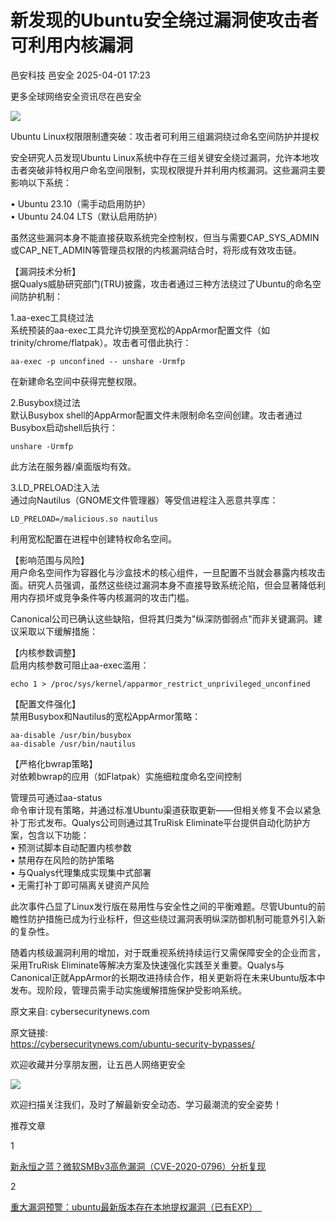 #  新发现的Ubuntu安全绕过漏洞使攻击者可利用内核漏洞   
邑安科技  邑安全   2025-04-01 17:23  
  
更多全球网络安全资讯尽在邑安全  
  
![](https://mmbiz.qpic.cn/mmbiz_png/1N39PtINn8sD1ssAsORFVbleMVzjo0O7ybecyBTRTcfqgtaxORahEQjh3xL5GmjEFotcTFBLJrb5bxw85kHbyg/640?wx_fmt=png&from=appmsg "")  
  
Ubuntu Linux权限限制遭突破：攻击者可利用三组漏洞绕过命名空间防护并提权  
  
安全研究人员发现Ubuntu Linux系统中存在三组关键安全绕过漏洞，允许本地攻击者突破非特权用户命名空间限制，实现权限提升并利用内核漏洞。这些漏洞主要影响以下系统：  
  
• Ubuntu 23.10（需手动启用防护）  
• Ubuntu 24.04 LTS（默认启用防护）  
  
虽然这些漏洞本身不能直接获取系统完全控制权，但当与需要CAP_SYS_ADMIN或CAP_NET_ADMIN等管理员权限的内核漏洞结合时，将形成有效攻击链。  
  
【漏洞技术分析】  
据Qualys威胁研究部门(TRU)披露，攻击者通过三种方法绕过了Ubuntu的命名空间防护机制：  
  
1.aa-exec工具绕过法  
系统预装的aa-exec工具允许切换至宽松的AppArmor配置文件（如trinity/chrome/flatpak）。攻击者可借此执行：  
```
aa-exec -p unconfined -- unshare -Urmfp
```  
  
在新建命名空间中获得完整权限。  
  
2.Busybox绕过法  
默认Busybox shell的AppArmor配置文件未限制命名空间创建。攻击者通过Busybox启动shell后执行：  
```
unshare -Urmfp
```  
  
此方法在服务器/桌面版均有效。  
  
3.LD_PRELOAD注入法  
通过向Nautilus（GNOME文件管理器）等受信进程注入恶意共享库：  
```
LD_PRELOAD=/malicious.so nautilus
```  
  
利用宽松配置在进程中创建特权命名空间。  
  
【影响范围与风险】  
用户命名空间作为容器化与沙盒技术的核心组件，一旦配置不当就会暴露内核攻击面。研究人员强调，虽然这些绕过漏洞本身不直接导致系统沦陷，但会显著降低利用内存损坏或竞争条件等内核漏洞的攻击门槛。  
  
Canonical公司已确认这些缺陷，但将其归类为"纵深防御弱点"而非关键漏洞。建议采取以下缓解措施：  
  
【内核参数调整】  
启用内核参数可阻止aa-exec滥用：  
```
echo 1 > /proc/sys/kernel/apparmor_restrict_unprivileged_unconfined
```  
  
【配置文件强化】  
禁用Busybox和Nautilus的宽松AppArmor策略：  
```
aa-disable /usr/bin/busybox
aa-disable /usr/bin/nautilus
```  
  
【严格化bwrap策略】  
对依赖bwrap的应用（如Flatpak）实施细粒度命名空间控制  
  
管理员可通过aa-status  
命令审计现有策略，并通过标准Ubuntu渠道获取更新——但相关修复不会以紧急补丁形式发布。Qualys公司则通过其TruRisk Eliminate平台提供自动化防护方案，包含以下功能：  
• 预测试脚本自动配置内核参数  
• 禁用存在风险的防护策略  
• 与Qualys代理集成实现集中式部署  
• 无需打补丁即可隔离关键资产风险  
  
此次事件凸显了Linux发行版在易用性与安全性之间的平衡难题。尽管Ubuntu的前瞻性防护措施已成为行业标杆，但这些绕过漏洞表明纵深防御机制可能意外引入新的复杂性。  
  
随着内核级漏洞利用的增加，对于既重视系统持续运行又需保障安全的企业而言，采用TruRisk Eliminate等解决方案及快速强化实践至关重要。Qualys与Canonical正就AppArmor的长期改进持续合作，相关更新将在未来Ubuntu版本中发布。现阶段，管理员需手动实施缓解措施保护受影响系统。  
  
原文来自: cybersecuritynews.com  
  
原文链接:   
https://cybersecuritynews.com/ubuntu-security-bypasses/  
  
欢迎收藏并分享朋友圈，让五邑人网络更安全  
  
![](https://mmbiz.qpic.cn/mmbiz_jpg/1N39PtINn8tD9ic928O6vIrMg4fuib48e1TsRj9K9Cz7RZBD2jjVZcKm1N4QrZ4bwBKZic5crOdItOcdDicPd3yBSg/640?wx_fmt=jpeg "")  
  
欢迎扫描关注我们，及时了解最新安全动态、学习最潮流的安全姿势！  
  
推荐文章  
  
1  
  
[新永恒之蓝？微软SMBv3高危漏洞（CVE-2020-0796）分析复现](http://mp.weixin.qq.com/s?__biz=MzUyMzczNzUyNQ==&mid=2247488913&idx=1&sn=acbf595a4a80dcaba647c7a32fe5e06b&chksm=fa39554bcd4edc5dc90019f33746404ab7593dd9d90109b1076a4a73f2be0cb6fa90e8743b50&scene=21#wechat_redirect)  
  
  
2  
  
[重大漏洞预警：ubuntu最新版本存在本地提权漏洞（已有EXP）　](http://mp.weixin.qq.com/s?__biz=MzUyMzczNzUyNQ==&mid=2247483652&idx=1&sn=b2f2ec90db499e23cfa252e9ee743265&chksm=fa3941decd4ec8c83a268c3480c354a621d515262bcbb5f35e1a2dde8c828bdc7b9011cb5072&scene=21#wechat_redirect)  
  
  
  
